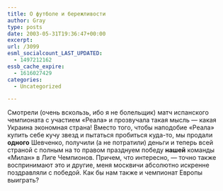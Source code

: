 ```yaml
---
title: О футболе и бережливости
author: Gray
type: posts
date: 2003-05-31T19:36:47+00:00
excerpt:
url: /3099
esml_socialcount_LAST_UPDATED:
  - 1497212162
essb_cache_expire:
  - 1616027429
categories:
  - Uncategorized

---
```








Смотрели (очень вскользь, ибо я не болельщик) матч испанского чемпионата с участием &#171;Реала&#187; и прозвучала такая мысль &#8212; какая Украина экономная страна! Вместо того, чтобы наподобие &#171;Реала&#187; купить себе кучу звезд и пытаться пробиться куда-то, мы продали **одного** Шевченко, получили (а не потратили) деньги и теперь всей страной с полным на то правом празднуем победу **нашей** команды &#171;Милан&#187; в Лиге Чемпионов. Причем, что интересно, &#8212; точно также воспринимают это и другие, меня москвичи абсолютно искренне поздравляли с победой. Как бы нам также и чемпионат Европы выиграть?